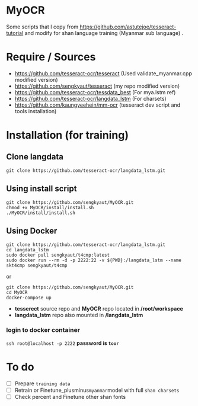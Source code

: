 

# MyOCR
Some scripts that I copy from https://github.com/astutejoe/tesseract-tutorial and modify for shan language training (Myanmar sub language) .


# Require / Sources

 - https://github.com/tesseract-ocr/tesseract (Used validate_myanmar.cpp modified version)
 - https://github.com/sengkyaut/tesseract (my repo modified version)
 - https://github.com/tesseract-ocr/tessdata_best (For mya.lstm ref)
 - https://github.com/tesseract-ocr/langdata_lstm (For charsets)
 - https://github.com/kaungyeehein/mm-ocr (tesseract dev script and tools installation)

# Installation (for training)

## Clone langdata
```
git clone https://github.com/tesseract-ocr/langdata_lstm.git
```
## Using install script
```
git clone https://github.com/sengkyaut/MyOCR.git
chmod +x MyOCR/install/install.sh
./MyOCR/install/install.sh
```

## Using Docker
```
git clone https://github.com/tesseract-ocr/langdata_lstm.git
cd langdata_lstm
sudo docker pull sengkyaut/t4cmp:latest
sudo docker run --rm -d -p 2222:22 -v ${PWD}:/langdata_lstm --name skt4cmp sengkyaut/t4cmp
```
or
```
git clone https://github.com/sengkyaut/MyOCR.git
cd MyOCR
docker-compose up
```    

 - **tesserect** source repo and **MyOCR** repo located in **/root/workspace**
 - **langdata_lstm** repo also mounted in **/langdata_lstm**

### login to docker container
`ssh root@localhost -p 2222`
**password is `toor`**

# To do

 - [ ] Prepare `training data`
 - [ ] Retrain or Finetune_plusminus` myanmar `model with full `shan charsets`
 - [ ] Check percent and Finetune other shan fonts
